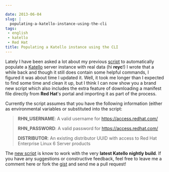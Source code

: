 ```yaml
---

date: 2013-06-04
slug: |
  populating-a-katello-instance-using-the-cli
tags:
 - english
 - katello
 - Red Hat
title: Populating a Katello instance using the CLI
---
```


Lately I have been asked a lot about my previous
[script](http://bit.ly/13jSmSx) to automatically populate a
[Katello](http://www.katello.org/) server instance with real data (hi
**reyc**!) I wrote that a while back and though it still does contain
some helpful commands, I figured it was about time I updated it. Well,
it took me longer than I expected to find some time and clean it up, but
I think I can now show you a brand new script which also includes the
extra feature of downloading a manifest file directly from **Red
Hat**\'s portal and importing it as part of the process.

Currently the script assumes that you have the following information
(either as environmental variables or substituted into the script:

> **RHN_USERNAME**: A valid username for <https://access.redhat.com/>
>
> **RHN_PASSWORD**: A valid password for <https://access.redhat.com/>
>
> **DISTRIBUTOR**: An existing distributor UUID with access to Red Hat
> Enterprise Linux 6 Server products

The [new script](http://bit.ly/15Fk4di) is know to work with the very
**latest Katello nightly build**. If you have any suggestions or
constructive feedback, feel free to leave me a comment here or fork the
[gist](http://bit.ly/15Fk4di) and send me a pull request!
